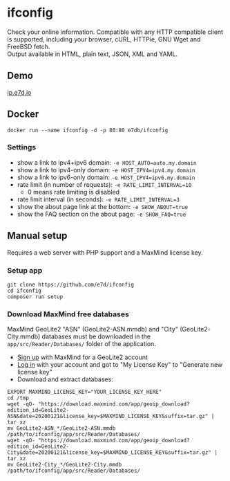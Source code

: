 # ifconfig
Check your online information. Compatible with any HTTP compatible client is supported, including your browser, cURL, HTTPie, GNU Wget and FreeBSD fetch.  
Output available in HTML, plain text, JSON, XML and YAML.

## Demo
[ip.e7d.io](https://ip.e7d.io/)

## Docker
`docker run --name ifconfig -d -p 80:80 e7db/ifconfig`

### Settings
- show a link to ipv4+ipv6 domain: `-e HOST_AUTO=auto.my.domain`
- show a link to ipv4-only domain: `-e HOST_IPV4=ipv4.my.domain`
- show a link to ipv6-only domain: `-e HOST_IPV4=ipv6.my.domain`
- rate limit (in number of requests): `-e RATE_LIMIT_INTERVAL=10`
  - 0 means rate limiting is disabled
- rate limit interval (in seconds): `-e RATE_LIMIT_INTERVAL=3`
- show the about page link at the bottom: `-e SHOW_ABOUT=true`
- show the FAQ section on the about page: `-e SHOW_FAQ=true`

## Manual setup
Requires a web server with PHP support and a MaxMind license key.

### Setup app
```shell
git clone https://github.com/e7d/ifconfig
cd ifconfig
composer run setup
```

### Download MaxMind free databases
MaxMind GeoLite2 "ASN" (GeoLite2-ASN.mmdb) and "City" (GeoLite2-City.mmdb) databases must be downloaded in the `app/src/Reader/Databases/` folder of the application.  
- [Sign up](https://www.maxmind.com/en/geolite2/signup) with MaxMind for a GeoLite2 account  
- [Log in](https://www.maxmind.com/en/account/login) with your account and got to "My License Key" to "Generate new license key"  
- Download and extract databases:
```
EXPORT MAXMIND_LICENSE_KEY="YOUR_LICENSE_KEY_HERE"
cd /tmp
wget -qO- "https://download.maxmind.com/app/geoip_download?edition_id=GeoLite2-ASN&date=20200121&license_key=$MAXMIND_LICENSE_KEY&suffix=tar.gz" | tar xz
mv GeoLite2-ASN_*/GeoLite2-ASN.mmdb /path/to/ifconfig/app/src/Reader/Databases/
wget -qO- "https://download.maxmind.com/app/geoip_download?edition_id=GeoLite2-City&date=20200121&license_key=$MAXMIND_LICENSE_KEY&suffix=tar.gz" | tar xz
mv GeoLite2-City_*/GeoLite2-City.mmdb /path/to/ifconfig/app/src/Reader/Databases/
```
